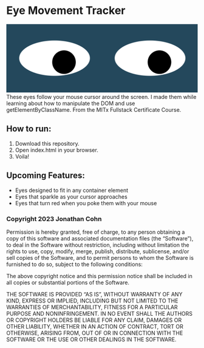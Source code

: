 # Eye Movement Tracker

![eyes that follow your cursor around the screen](./eyes.png)
These eyes follow your mouse cursor around the screen. I made them while learning about how to manipulate the DOM and use getElementByClassName. From the MITx Fullstack Certificate Course.

## How to run:

1) Download this repository.
2) Open index.html in your browser. 
3) Voila!

## Upcoming Features:

- Eyes designed to fit in any container element
- Eyes that sparkle as your cursor approaches
- Eyes that turn red when you poke them with your mouse

### Copyright 2023 Jonathan Cohn

Permission is hereby granted, free of charge, to any person obtaining a copy of this software and associated documentation files (the “Software”), to deal in the Software without restriction, including without limitation the rights to use, copy, modify, merge, publish, distribute, sublicense, and/or sell copies of the Software, and to permit persons to whom the Software is furnished to do so, subject to the following conditions:

The above copyright notice and this permission notice shall be included in all copies or substantial portions of the Software.

THE SOFTWARE IS PROVIDED “AS IS”, WITHOUT WARRANTY OF ANY KIND, EXPRESS OR IMPLIED, INCLUDING BUT NOT LIMITED TO THE WARRANTIES OF MERCHANTABILITY, FITNESS FOR A PARTICULAR PURPOSE AND NONINFRINGEMENT. IN NO EVENT SHALL THE AUTHORS OR COPYRIGHT HOLDERS BE LIABLE FOR ANY CLAIM, DAMAGES OR OTHER LIABILITY, WHETHER IN AN ACTION OF CONTRACT, TORT OR OTHERWISE, ARISING FROM, OUT OF OR IN CONNECTION WITH THE SOFTWARE OR THE USE OR OTHER DEALINGS IN THE SOFTWARE.
